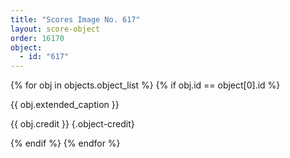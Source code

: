 ```yaml
---
title: "Scores Image No. 617"
layout: score-object
order: 16170
object:
  - id: "617"
---
```


{% for obj in objects.object_list %}
{% if obj.id == object[0].id %}

{{ obj.extended_caption }}

{{ obj.credit }} {.object-credit}

{% endif %}
{% endfor %}
